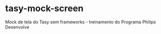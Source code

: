 # tasy-mock-screen
Mock de tela do Tasy sem frameworks - treinamento do Programa Philips Desenvolve
